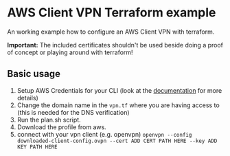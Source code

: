 # AWS Client VPN Terraform example

An working example how to configure an AWS Client VPN with terraform.

**Important:** The included certificates shouldn't be used beside doing
a proof of concept or playing around with terraform!

## Basic usage

1. Setup AWS Credentials for your CLI (look at the [documentation](https://registry.terraform.io/providers/hashicorp/aws/latest/docs/guides/version-3-upgrade#provider-authentication-updates) for more details)
1. Change the domain name in the `vpn.tf` where you are having access to (this is needed for the DNS verification)
1. Run the plan.sh script.
1. Download the profile from aws.
1. connect with your vpn client (e.g. openvpn) `openvpn --config downloaded-client-config.ovpn --cert ADD CERT PATH HERE --key ADD KEY PATH HERE`
